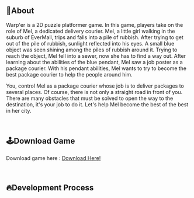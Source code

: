 ## 🔴About
Warp'er is a 2D puzzle platformer game. In this game, players take on the role of Mel, a dedicated delivery courier. Mel, a little girl walking in the suburb of EverMail, trips and falls into a pile of rubbish. After trying to get out of the pile of rubbish, sunlight reflected into his eyes. A small blue object was seen shining among the piles of rubbish around it. Trying to reach the object, Mel fell into a sewer, now she has to find a way out. After learning about the abilities of the blue pendant, Mel saw a job poster as a package courier. With his pendant abilities, Mel wants to try to become the best package courier to help the people around him.

You, control Mel as a package courier whose job is to deliver packages to several places. Of course, there is not only a straight road in front of you. There are many obstacles that must be solved to open the way to the destination, it's your job to do it. Let's help Mel become the best of the best in her city.

<br>

## 🕹️Download Game
Download game here : [Download Here!](https://felixde-cat.itch.io/warper)

<br>

## 🔥Development Process
